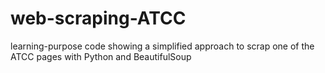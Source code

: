 # web-scraping-ATCC
learning-purpose code showing a simplified approach to scrap one of the ATCC pages with Python and BeautifulSoup
